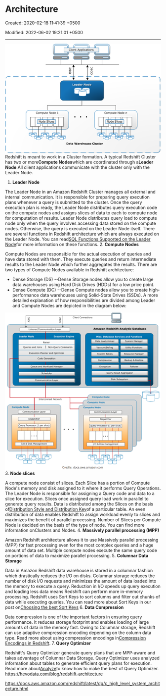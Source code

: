 # Architecture

Created: 2020-02-18 11:41:39 +0500

Modified: 2022-06-02 19:21:01 +0500

---

![image](media/AWS-Redshift_Architecture-image1.png)
Redshift is meant to work in a Cluster formation. A typical Redshift Cluster has two or more**Compute Nodes**which are coordinated through a**Leader Node**.All client applications communicate with the cluster only with the Leader Node.

1. **Leader Node**

The Leader Node in an Amazon Redshift Cluster manages all external and internal communication. It is responsible for preparing query execution plans whenever a query is submitted to the cluster. Once the query execution plan is ready, the Leader Node distributes query execution code on the compute nodes and assigns slices of data to each to compute node for computation of results.
Leader Node distributes query load to compute node only when the query involves accessing data stored on the compute nodes. Otherwise, the query is executed on the Leader Node itself. There are several functions in Redshift architecture which are always executed on the Leader Node. You can read[SQL Functions Supported on the Leader Node](http://docs.aws.amazon.com/redshift/latest/dg/c_sql-functions-leader-node.html)for more information on these functions.
2.  **Compute Nodes**

Compute Nodes are responsible for the actual execution of queries and have data stored with them. They execute queries and return intermediate results to the Leader Node which further aggregates the results.
There are two types of Compute Nodes available in Redshift architecture:

- Dense Storage (DS) --Dense Storage nodes allow you to create large data warehouses using Hard Disk Drives (HDDs) for a low price point.
- Dense Compute (DC) --Dense Compute nodes allow you to create high-performance data warehouses using Solid-State Drives (SSDs).
A more detailed explanation of how responsibilities are divided among Leader and Compute Nodes are depicted in the diagram below:

![image](media/AWS-Redshift_Architecture-image2.png)
3.  **Node slices**

A compute node consist of slices. Each Slice has a portion of Compute Node's memory and disk assigned to it where it performs Query Operations. The Leader Node is responsible for assigning a Query code and data to a slice for execution. Slices once assigned query load work in parallel to generate query results.
Data is distributed among the Slices on the basis of[Distribution Style and Distribution Key](https://hevodata.com/blog/redshift-distribution-keys/)of a particular table. An even distribution of data enables Redshift to assign workload evenly to slices and maximizes the benefit of parallel processing.
Number of Slices per Compute Node is decided on the basis of the type of node. You can find more information onClusters and Nodes.
4.  **Massively parallel processing (MPP)**

Amazon Redshift architecture allows it to use Massively parallel processing (MPP) for fast processing even for the most complex queries and a huge amount of data set. Multiple compute nodes execute the same query code on portions of data to maximize parallel processing.
5.  **Columnar Data Storage**

Data in Amazon Redshift data warehouse is stored in a columnar fashion which drastically reduces the I/O on disks. Columnar storage reduces the number of disk I/O requests and minimizes the amount of data loaded into the memory to execute a query. Reduction in I/O speeds up query execution and loading less data means Redshift can perform more in-memory processing.
Redshift uses Sort Keys to sort columns and filter out chunks of data while executing queries. You can read more about Sort Keys in our post on[Choosing the best Sort Keys](https://hevodata.com/blog/redshift-sort-keys-choosing-best-sort-style/)
6.  **Data Compression**

Data compression is one of the important factors in ensuring query performance. It reduces storage footprint and enables loading of large amounts of data in the memory fast. Owing to Columnar storage, Redshift can use adaptive compression encoding depending on the column data type. Read more about using compression encodings in[Compression Encodings in Redshift](http://docs.aws.amazon.com/redshift/latest/dg/c_Compression_encodings.html).
7.  **Query Optimizer**

Redshift's Query Optimizer generate query plans that are MPP-aware and takes advantage of Columnar Data Storage. Query Optimizer uses analyzed information about tables to generate efficient query plans for execution. Read more about[Analyze](https://hevodata.com/blog/redshift-vacuum-and-analyze/)to know how to make the best of Query Optimizer.
<https://hevodata.com/blog/redshift-architecture>

<https://docs.aws.amazon.com/redshift/latest/dg/c_high_level_system_architecture.html>
